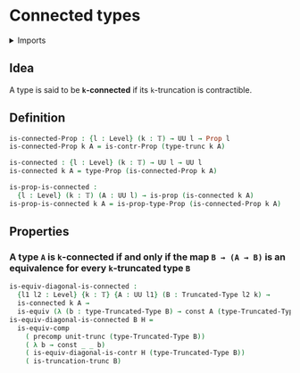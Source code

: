 #  Connected types

<details><summary>Imports</summary>
```agda
module foundation.connected-types where
open import foundation.constant-maps
open import foundation.contractible-types
open import foundation.equivalences
open import foundation.functions
open import foundation.propositions
open import foundation.truncated-types
open import foundation.truncation-levels
open import foundation.truncations
open import foundation.universe-levels
```
</details>

## Idea

A type is said to be **`k`-connected** if its `k`-truncation is contractible.

## Definition

```agda
is-connected-Prop : {l : Level} (k : 𝕋) → UU l → Prop l
is-connected-Prop k A = is-contr-Prop (type-trunc k A)

is-connected : {l : Level} (k : 𝕋) → UU l → UU l
is-connected k A = type-Prop (is-connected-Prop k A)

is-prop-is-connected :
  {l : Level} (k : 𝕋) (A : UU l) → is-prop (is-connected k A)
is-prop-is-connected k A = is-prop-type-Prop (is-connected-Prop k A)
```

## Properties

### A type `A` is `k`-connected if and only if the map `B → (A → B)` is an equivalence for every `k`-truncated type `B`

```agda
is-equiv-diagonal-is-connected :
  {l1 l2 : Level} {k : 𝕋} {A : UU l1} (B : Truncated-Type l2 k) →
  is-connected k A →
  is-equiv (λ (b : type-Truncated-Type B) → const A (type-Truncated-Type B) b)
is-equiv-diagonal-is-connected B H =
  is-equiv-comp
    ( precomp unit-trunc (type-Truncated-Type B))
    ( λ b → const _ _ b)
    ( is-equiv-diagonal-is-contr H (type-Truncated-Type B))
    ( is-truncation-trunc B)
```
